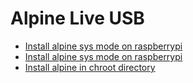# Alpine Live USB

- [Install alpine sys mode on raspberrypi](docs/INSTALL_ALPINE_SYS_RASPBERRY_PI.md)
- [Install alpine sys mode on raspberrypi](docs/INSTALL_ALPINE_LIVE_USB.md)
- [Install alpine in chroot directory](scripts/mini-chroot.sh)
